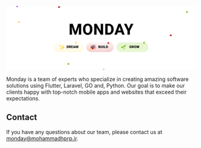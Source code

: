 ![Monday Banner](https://raw.githubusercontent.com/mondayteam/.github/main/profile/Monday-Github-header.png)


Monday is a team of experts who specialize in creating amazing software solutions using Flutter, Laravel, GO and, Python. Our goal is to make our clients happy with top-notch mobile apps and websites that exceed their expectations.

## Contact

If you have any questions about our team, please contact us at [monday@mohammadhprp.ir](mailto:monday@mohammadhprp.ir).

